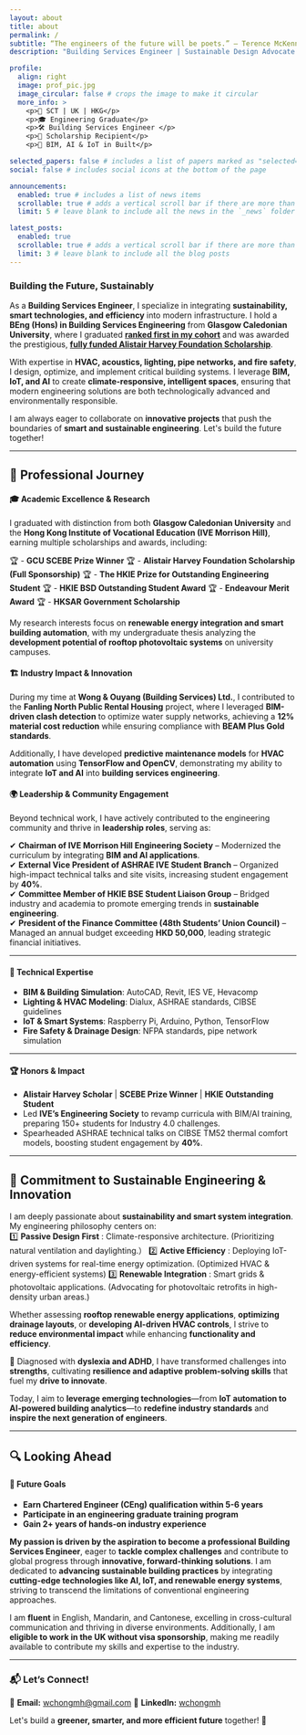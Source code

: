 ```yaml
---
layout: about
title: about
permalink: /
subtitle: “The engineers of the future will be poets.” ― Terence McKenna
description: "Building Services Engineer | Sustainable Design Advocate | IoT Innovator"

profile:
  align: right
  image: prof_pic.jpg
  image_circular: false # crops the image to make it circular
  more_info: >
    <p>📍 SCT | UK | HKG</p>
    <p>🎓 Engineering Graduate</p>
    <p>🛠️ Building Services Engineer </p>
    <p>🏅 Scholarship Recipient</p>
    <p>🌟 BIM, AI & IoT in Built</p>

selected_papers: false # includes a list of papers marked as "selected={true}"
social: false # includes social icons at the bottom of the page

announcements:
  enabled: true # includes a list of news items
  scrollable: true # adds a vertical scroll bar if there are more than 3 news items
  limit: 5 # leave blank to include all the news in the `_news` folder

latest_posts:
  enabled: true
  scrollable: true # adds a vertical scroll bar if there are more than 3 new posts items
  limit: 3 # leave blank to include all the blog posts
---
```


### Building the Future, Sustainably  
As a **Building Services Engineer**, I specialize in integrating **sustainability, smart technologies, and efficiency** into modern infrastructure. I hold a **BEng (Hons) in Building Services Engineering** from **Glasgow Caledonian University**, where I graduated [**ranked first in my cohort**](https://www.gcu.ac.uk/aboutgcu/universitynews/celebrating-success-in-the-school-of-computing,-engineering-and-built-environment) and was awarded the prestigious, [**fully funded Alistair Harvey Foundation Scholarship**](https://www.vtc.edu.hk/home/en/media-newsroom/vtc-digest/ive-engineering-students-conferred-scholarship-for-pursuing-professional-development-in-uk.html). 

With expertise in **HVAC, acoustics, lighting, pipe networks, and fire safety**, I design, optimize, and implement critical building systems. I leverage **BIM, IoT, and AI** to create **climate-responsive, intelligent spaces**, ensuring that modern engineering solutions are both technologically advanced and environmentally responsible.

I am always eager to collaborate on **innovative projects** that push the boundaries of **smart and sustainable engineering**. Let's build the future together! 

---

## 📌 Professional Journey  

   #### 🎓 Academic Excellence & Research  
I graduated with distinction from both **Glasgow Caledonian University** and the **Hong Kong Institute of Vocational Education (IVE Morrison Hill)**, earning multiple scholarships and awards, including:

🏆 - **GCU SCEBE Prize Winner**
🏆 - **Alistair Harvey Foundation Scholarship (Full Sponsorship)**
🏆 - **The HKIE Prize for Outstanding Engineering Student**
🏆 - **HKIE BSD Outstanding Student Award**
🏆 - **Endeavour Merit Award**
🏆 - **HKSAR Government Scholarship**

My research interests focus on **renewable energy integration and smart building automation**, with my undergraduate thesis analyzing the **development potential of rooftop photovoltaic systems** on university campuses.  

   #### 🏗️ Industry Impact & Innovation  
During my time at **Wong & Ouyang (Building Services) Ltd.**, I contributed to the **Fanling North Public Rental Housing** project, where I leveraged **BIM-driven clash detection** to optimize water supply networks, achieving a **12% material cost reduction** while ensuring compliance with **BEAM Plus Gold standards**.  

Additionally, I have developed **predictive maintenance models** for **HVAC automation** using **TensorFlow and OpenCV**, demonstrating my ability to integrate **IoT and AI** into **building services engineering**.  

   #### 🌍 Leadership & Community Engagement  
Beyond technical work, I have actively contributed to the engineering community and thrive in **leadership roles**, serving as:  

✔ **Chairman of IVE Morrison Hill Engineering Society** – Modernized the curriculum by integrating **BIM and AI applications**.  
✔ **External Vice President of ASHRAE IVE Student Branch** – Organized high-impact technical talks and site visits, increasing student engagement by **40%**.  
✔ **Committee Member of HKIE BSE Student Liaison Group** – Bridged industry and academia to promote emerging trends in **sustainable engineering**.  
✔ **President of the Finance Committee (48th Students’ Union Council)** – Managed an annual budget exceeding **HKD 50,000**, leading strategic financial initiatives.  

---

#### 🔧 Technical Expertise  
- **BIM & Building Simulation**: AutoCAD, Revit, IES VE, Hevacomp  
- **Lighting & HVAC Modeling**: Dialux, ASHRAE standards, CIBSE guidelines  
- **IoT & Smart Systems**: Raspberry Pi, Arduino, Python, TensorFlow  
- **Fire Safety & Drainage Design**: NFPA standards, pipe network simulation  

---

#### 🏆 Honors & Impact  
- **Alistair Harvey Scholar** | **SCEBE Prize Winner** | **HKIE Outstanding Student**  
- Led **IVE’s Engineering Society** to revamp curricula with BIM/AI training, preparing 150+ students for Industry 4.0 challenges.  
- Spearheaded ASHRAE technical talks on CIBSE TM52 thermal comfort models, boosting student engagement by **40%**.  

---

## 🌱 Commitment to Sustainable Engineering & Innovation  
I am deeply passionate about **sustainability and smart system integration**. My engineering philosophy centers on:  
1️⃣ **Passive Design First** : Climate-responsive architecture. (Prioritizing natural ventilation and daylighting.）
2️⃣ **Active Efficiency** : Deploying IoT-driven systems for real-time energy optimization. (Optimized HVAC & energy-efficient systems)
3️⃣ **Renewable Integration** : Smart grids & photovoltaic applications. (Advocating for photovoltaic retrofits in high-density urban areas.)

Whether assessing **rooftop renewable energy applications**, **optimizing drainage layouts**, or **developing AI-driven HVAC controls**, I strive to **reduce environmental impact** while enhancing **functionality and efficiency**.    

📌 Diagnosed with **dyslexia and ADHD**, I have transformed challenges into **strengths**, cultivating **resilience and adaptive problem-solving skills** that fuel my **drive to innovate**.  

Today, I aim to **leverage emerging technologies**—from **IoT automation to AI-powered building analytics**—to **redefine industry standards** and **inspire the next generation of engineers**.  

---

## 🔍 Looking Ahead  

#### 🎯 Future Goals

- **Earn Chartered Engineer (CEng) qualification within 5-6 years**  
- **Participate in an engineering graduate training program**  
- **Gain 2+ years of hands-on industry experience**  

**My passion is driven by the aspiration to become a professional Building Services Engineer**, eager to **tackle complex challenges** and contribute to global progress through **innovative, forward-thinking solutions**. I am dedicated to **advancing sustainable building practices** by integrating **cutting-edge technologies like AI, IoT, and renewable energy systems**, striving to transcend the limitations of conventional engineering approaches.

I am **fluent** in English, Mandarin, and Cantonese, excelling in cross-cultural communication and thriving in diverse environments. Additionally, I am **eligible to work in the UK without visa sponsorship**, making me readily available to contribute my skills and expertise to the industry.  

---

### 📬 **Let’s Connect!**   
📧 **Email:** [wchongmh@gmail.com](mailto:wchongmh@gmail.com)
💼 **LinkedIn:** [wchongmh](https://linkedin.com/in/wchongmh/)

Let's build a **greener, smarter, and more efficient future** together! 🚀 
